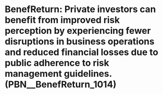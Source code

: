 # BenefReturn: __Private investors can benefit from improved risk perception by experiencing fewer disruptions in business operations and reduced financial losses due to public adherence to risk management guidelines.__ (PBN__BenefReturn_1014)

